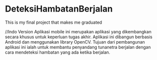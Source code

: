 # DeteksiHambatanBerjalan
This is my final project that makes me graduated

//Indo Version
Aplikasi mobile ini merupakan aplikasi yang dikembangkan secara khusus untuk keperluan tugas akhir. Aplikasi ini dibangun berbasis Android dan menggunakan library OpenCV.
Tujuan dari pembangunan aplikasi ini ialah untuk membantu penyandang tunanetra berjalan dengan cara mendeteksi hambatan yang ada ketika berjalan.
